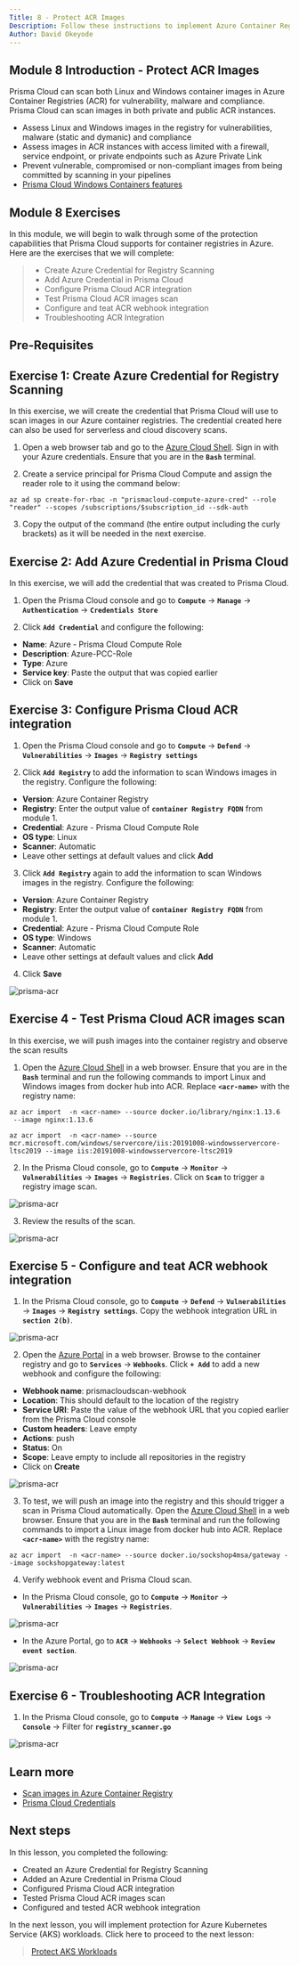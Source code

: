 ```yaml
---
Title: 8 - Protect ACR Images
Description: Follow these instructions to implement Azure Container Registry (ACR)scanning using Prisma Cloud Compute
Author: David Okeyode
---
```


## Module 8 Introduction - Protect ACR Images
Prisma Cloud can scan both Linux and Windows container images in Azure Container Registries (ACR) for vulnerability, malware and compliance. Prisma Cloud can scan images in both private and public ACR instances.

* Assess Linux and Windows images in the registry for vulnerabilities, malware (static and dymanic) and compliance
* Assess images in ACR instances with access limited with a firewall, service endpoint, or private endpoints such as Azure Private Link
* Prevent vulnerable, compromised or non-compliant images from being committed by scanning in your pipelines
* [Prisma Cloud Windows Containers features](https://docs.paloaltonetworks.com/prisma/prisma-cloud/prisma-cloud-admin-compute/install/install_windows.html)

## Module 8 Exercises
In this module, we will begin to walk through some of the protection capabilities that Prisma Cloud supports for container registries in Azure. Here are the exercises that we will complete:

> * Create Azure Credential for Registry Scanning
> * Add Azure Credential in Prisma Cloud
> * Configure Prisma Cloud ACR integration
> * Test Prisma Cloud ACR images scan
> * Configure and teat ACR webhook integration
> * Troubleshooting ACR Integration


## Pre-Requisites

## Exercise 1: Create Azure Credential for Registry Scanning

In this exercise, we will create the credential that Prisma Cloud will use to scan images in our Azure container registries. The credential created here can also be used for serverless and cloud discovery scans.

1. Open a web browser tab and go to the [Azure Cloud Shell](https://shell.azure.com). Sign in with your Azure credentials. Ensure that you are in the **`Bash`** terminal.

2. Create a service principal for Prisma Cloud Compute and assign the reader role to it using the command below:

```
az ad sp create-for-rbac -n "prismacloud-compute-azure-cred" --role "reader" --scopes /subscriptions/$subscription_id --sdk-auth
```

3. Copy the output of the command (the entire output including the curly brackets) as it will be needed in the next exercise.


## Exercise 2: Add Azure Credential in Prisma Cloud

In this exercise, we will add the credential that was created to Prisma Cloud.

1. Open the Prisma Cloud console and go to  **`Compute`** → **`Manage`** → **`Authentication`** → **`Credentials Store`**

2. Click **`Add Credential`** and configure the following:
* **Name**: Azure - Prisma Cloud Compute Role
* **Description**: Azure-PCC-Role
* **Type**: Azure
* **Service key**: Paste the output that was copied earlier
* Click on **Save**

## Exercise 3: Configure Prisma Cloud ACR integration

1. Open the Prisma Cloud console and go to **`Compute`** → **`Defend`** → **`Vulnerabilities`** → **`Images`** → **`Registry settings`**

2. Click **`Add Registry`** to add the information to scan Windows images in the registry. Configure the following:
* **Version**: Azure Container Registry
* **Registry**: Enter the output value of **`container Registry FQDN`** from module 1.
* **Credential**: Azure - Prisma Cloud Compute Role
* **OS type**: Linux
* **Scanner**: Automatic
* Leave other settings at default values and click **Add**

3. Click **`Add Registry`** again to add the information to scan Windows images in the registry. Configure the following:
* **Version**: Azure Container Registry
* **Registry**: Enter the output value of **`container Registry FQDN`** from module 1.
* **Credential**: Azure - Prisma Cloud Compute Role
* **OS type**: Windows
* **Scanner**: Automatic
* Leave other settings at default values and click **Add**

4. Click **Save** 

![prisma-acr](../images/8-prisma-acr-add.png)


## Exercise 4 - Test Prisma Cloud ACR images scan

In this exercise, we will push images into the container registry and observe the scan results

1. Open the [Azure Cloud Shell](https://shell.azure.com) in a web browser. Ensure that you are in the **`Bash`** terminal and run the following commands to import Linux and Windows images from docker hub into ACR. Replace **`<acr-name>`** with the registry name:

```
az acr import  -n <acr-name> --source docker.io/library/nginx:1.13.6
 --image nginx:1.13.6

az acr import  -n <acr-name> --source mcr.microsoft.com/windows/servercore/iis:20191008-windowsservercore-ltsc2019 --image iis:20191008-windowsservercore-ltsc2019
```

2. In the Prisma Cloud console, go to **`Compute`** → **`Monitor`** → **`Vulnerabilities`** → **`Images`** → **`Registries`**. Click on **`Scan`** to trigger a registry image scan.

![prisma-acr](../images/8-prisma-acr-scan.png)

3. Review the results of the scan.

![prisma-acr](../images/8-prisma-acr-scan-result.png)


## Exercise 5 - Configure and teat ACR webhook integration
1. In the Prisma Cloud console, go to **`Compute`** → **`Defend`** → **`Vulnerabilities`** → **`Images`** → **`Registry settings`**. Copy the webhook integration URL in **`section 2(b)`**.

![prisma-acr](../images/8-prisma-acr-webhook-url.png)

2. Open the [Azure Portal](https://portal.azure.com) in a web browser. Browse to the container registry and go to **`Services`** → **`Webhooks`**. Click **`+ Add`** to add a new webhook and configure the following:
* **Webhook name**: prismacloudscan-webhook
* **Location**: This should default to the location of the registry 
* **Service URI**: Paste the value of the webhook URL that you copied earlier from the Prisma Cloud console
* **Custom headers**: Leave empty
* **Actions**: push
* **Status**: On
* **Scope**: Leave empty to include all repositories in the registry
* Click on **Create**

![prisma-acr](../images/8-prisma-acr-webhook-create.png)

3. To test, we will push an image into the registry and this should trigger a scan in Prisma Cloud automatically. Open the [Azure Cloud Shell](https://shell.azure.com) in a web browser. Ensure that you are in the **`Bash`** terminal and run the following commands to import a Linux image from docker hub into ACR. Replace **`<acr-name>`** with the registry name:

```
az acr import  -n <acr-name> --source docker.io/sockshop4msa/gateway --image sockshopgateway:latest
```

4. Verify webhook event and Prisma Cloud scan.

* In the Prisma Cloud console, go to **`Compute`** → **`Monitor`** → **`Vulnerabilities`** → **`Images`** → **`Registries`**. 

![prisma-acr](../images/8-prisma-acr-webhook-scan.png)

* In the Azure Portal, go to **`ACR`** → **`Webhooks`** → **`Select Webhook`** → **`Review event section`**.

![prisma-acr](../images/8-prisma-acr-webhook-event.png)

## Exercise 6 - Troubleshooting ACR Integration
1. In the Prisma Cloud console, go to **`Compute`** → **`Manage`** → **`View Logs`** → **`Console`** → Filter for **`registry_scanner.go`**

![prisma-acr](../images/8-prisma-acr-troubleshoot.png)

## Learn more
* [Scan images in Azure Container Registry](https://docs.paloaltonetworks.com/prisma/prisma-cloud/prisma-cloud-admin-compute/vulnerability_management/registry_scanning0/scan_acr.html)
* [Prisma Cloud Credentials](https://docs.paloaltonetworks.com/prisma/prisma-cloud/prisma-cloud-admin-compute/authentication/credentials_store.html#_credentials_store_azure)

## Next steps

In this lesson, you completed the following:
* Created an Azure Credential for Registry Scanning
* Added an Azure Credential in Prisma Cloud
* Configured Prisma Cloud ACR integration
* Tested Prisma Cloud ACR images scan
* Configured and tested ACR webhook integration

In the next lesson, you will implement protection for Azure Kubernetes Service (AKS) workloads. Click here to proceed to the next lesson:
> [Protect AKS Workloads](9-protect-aks-workloads.md)
